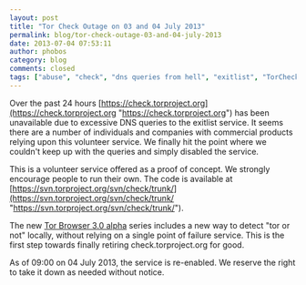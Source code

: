 ```yaml
---
layout: post
title: "Tor Check Outage on 03 and 04 July 2013"
permalink: blog/tor-check-outage-03-and-04-july-2013
date: 2013-07-04 07:53:11
author: phobos
category: blog
comments: closed
tags: ["abuse", "check", "dns queries from hell", "exitlist", "TorCheck"]
---
```


Over the past 24 hours [https://check.torproject.org](https://check.torproject.org "https://check.torproject.org") has been unavailable due to excessive DNS queries to the exitlist service. It seems there are a number of individuals and companies with commercial products relying upon this volunteer service. We finally hit the point where we couldn't keep up with the queries and simply disabled the service.

This is a volunteer service offered as a proof of concept. We strongly encourage people to run their own. The code is available at [https://svn.torproject.org/svn/check/trunk/](https://svn.torproject.org/svn/check/trunk/ "https://svn.torproject.org/svn/check/trunk/").

The new [Tor Browser 3.0 alpha](https://blog.torproject.org/blog/tor-browser-bundle-30alpha2-released) series includes a new way to detect "tor or not" locally, without relying on a single point of failure service. This is the first step towards finally retiring check.torproject.org for good.

As of 09:00 on 04 July 2013, the service is re-enabled. We reserve the right to take it down as needed without notice.
